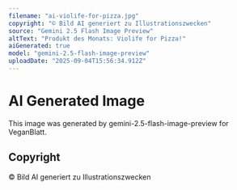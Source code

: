 ```yaml
---
filename: "ai-violife-for-pizza.jpg"
copyright: "© Bild AI generiert zu Illustrationszwecken"
source: "Gemini 2.5 Flash Image Preview"
altText: "Produkt des Monats: Violife for Pizza!"
aiGenerated: true
model: "gemini-2.5-flash-image-preview"
uploadDate: "2025-09-04T15:56:34.912Z"
---
```


# AI Generated Image

This image was generated by gemini-2.5-flash-image-preview for VeganBlatt.

## Copyright
© Bild AI generiert zu Illustrationszwecken

